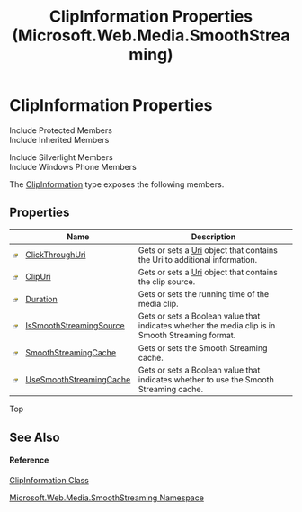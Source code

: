 ﻿---
title: ClipInformation Properties (Microsoft.Web.Media.SmoothStreaming)
TOCTitle: ClipInformation Properties
ms:assetid: Properties.T:Microsoft.Web.Media.SmoothStreaming.ClipInformation
ms:mtpsurl: https://msdn.microsoft.com/en-us/library/microsoft.web.media.smoothstreaming.clipinformation_properties(v=VS.95)
ms:contentKeyID: 46307904
ms.date: 05/31/2012
mtps_version: v=VS.95
---

# ClipInformation Properties

Include Protected Members  
Include Inherited Members  

Include Silverlight Members  
Include Windows Phone Members  

The [ClipInformation](clipinformation-class-microsoft-web-media-smoothstreaming_1.md) type exposes the following members.

## Properties

<table>
<thead>
<tr class="header">
<th> </th>
<th>Name</th>
<th>Description</th>
</tr>
</thead>
<tbody>
<tr class="odd">
<td><img src="images/Dd565996.pubproperty(en-us,VS.90).gif" title="Public property" alt="Public property" /></td>
<td><a href="clipinformation-clickthroughuri-property-microsoft-web-media-smoothstreaming_1.md">ClickThroughUri</a></td>
<td>Gets or sets a <a href="https://msdn.microsoft.com/en-us/library/txt7706a(v=vs.95)">Uri</a> object that contains the Uri to additional information.</td>
</tr>
<tr class="even">
<td><img src="images/Dd565996.pubproperty(en-us,VS.90).gif" title="Public property" alt="Public property" /></td>
<td><a href="clipinformation-clipuri-property-microsoft-web-media-smoothstreaming_1.md">ClipUri</a></td>
<td>Gets or sets a <a href="https://msdn.microsoft.com/en-us/library/txt7706a(v=vs.95)">Uri</a> object that contains the clip source.</td>
</tr>
<tr class="odd">
<td><img src="images/Dd565996.pubproperty(en-us,VS.90).gif" title="Public property" alt="Public property" /></td>
<td><a href="clipinformation-duration-property-microsoft-web-media-smoothstreaming_1.md">Duration</a></td>
<td>Gets or sets the running time of the media clip.</td>
</tr>
<tr class="even">
<td><img src="images/Dd565996.pubproperty(en-us,VS.90).gif" title="Public property" alt="Public property" /></td>
<td><a href="clipinformation-issmoothstreamingsource-property-microsoft-web-media-smoothstreaming_1.md">IsSmoothStreamingSource</a></td>
<td>Gets or sets a Boolean value that indicates whether the media clip is in Smooth Streaming format.</td>
</tr>
<tr class="odd">
<td><img src="images/Dd565996.pubproperty(en-us,VS.90).gif" title="Public property" alt="Public property" /></td>
<td><a href="clipinformation-smoothstreamingcache-property-microsoft-web-media-smoothstreaming_1.md">SmoothStreamingCache</a></td>
<td>Gets or sets the Smooth Streaming cache.</td>
</tr>
<tr class="even">
<td><img src="images/Dd565996.pubproperty(en-us,VS.90).gif" title="Public property" alt="Public property" /></td>
<td><a href="clipinformation-usesmoothstreamingcache-property-microsoft-web-media-smoothstreaming_1.md">UseSmoothStreamingCache</a></td>
<td>Gets or sets a Boolean value that indicates whether to use the Smooth Streaming cache.</td>
</tr>
</tbody>
</table>


Top

## See Also

#### Reference

[ClipInformation Class](clipinformation-class-microsoft-web-media-smoothstreaming_1.md)

[Microsoft.Web.Media.SmoothStreaming Namespace](microsoft-web-media-smoothstreaming-namespace_1.md)


